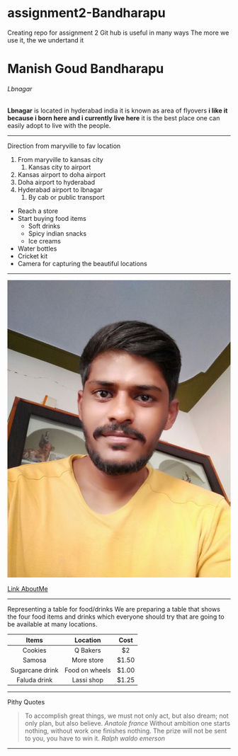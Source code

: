 # assignment2-Bandharapu
Creating repo for assignment 2
Git hub is useful in many ways
The more we use it, the we undertand it
# Manish Goud Bandharapu
###### Lbnagar 
**Lbnagar** is located in hyderabad india it is known as area of flyovers **i like it because i born here and i currently live here**  it is the best place one can easily adopt to live with the people. 

*** 

Direction from maryville to fav location
1. From maryville to kansas city
    1. Kansas city to airport
2. Kansas airport to doha airport
3. Doha airport to hyderabad
4. Hyderabad airport to lbnagar
    1. By cab or public transport

* Reach a store
* Start buying food items
    * Soft drinks
    * Spicy indian snacks 
    * Ice creams 
* Water bottles
* Cricket kit
* Camera for capturing the beautiful locations

***

![Image](IMG_20190828_164720.jpg)

[Link AboutMe](https://github.com/919610362/assignment2-Bandharapu/blob/ad92f34d4f1d7a69ffe65a29c9fae3267bc6baf9/AboutMe.md)

***

Representing a table for food/drinks
We are preparing a table that shows the four food items and drinks which everyone should try that are going to be available at many locations.

| Items | Location | Cost |
| :---: | :---: | :---: |
| Cookies | Q Bakers | $2 |
| Samosa | More store | $1.50 |
| Sugarcane drink | Food on wheels | $1.00 |
| Faluda drink | Lassi shop | $1.25 |

***

Pithy Quotes
> To accomplish great things, we must not only act, but also dream; not only plan, but also believe.
*Anatole france*
> Without ambition one starts nothing, without work one finishes nothing. The prize will not be sent to you, you have to win it.
*Ralph waldo emerson*

***